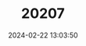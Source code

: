 ---
title: "20207"
category: "Siettitia balsetensis"
draft: false
date: 2024-02-22 13:03:50
languages:
  English: ["Perrin's Cave Beetle"]
---